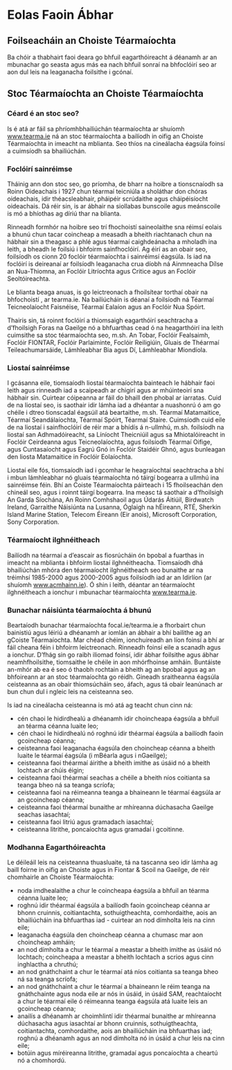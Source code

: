 # Eolas Faoin Ábhar

## Foilseacháin an Choiste Téarmaíochta

Ba chóir a thabhairt faoi deara go bhfuil eagarthóireacht á déanamh ar an mbunachar go seasta agus más ea nach bhfuil sonraí na bhfoclóirí seo ar aon dul leis na leaganacha foilsithe i gcónaí.

## Stoc Téarmaíochta an Choiste Téarmaíochta

### Céard é an stoc seo?

Is é atá ar fáil sa phríomhbhailiúchán téarmaíochta ar shuíomh www.tearma.ie ná an stoc téarmaíochta a bailíodh in oifig an Choiste Téarmaíochta in imeacht na mblianta. Seo thíos na cineálacha éagsúla foinsí a cuimsíodh sa bhailiúchán.

### Foclóirí sainréimse

Tháinig ann don stoc seo, go príomha, de bharr na hoibre a tionscnaíodh sa Roinn Oideachais i 1927 chun téarmaí teicniúla a sholáthar don chóras oideachais, idir théacsleabhair, pháipéir scrúdaithe agus cháipéisíocht oideachais. Dá réir sin, is ar ábhair na siollabas bunscoile agus meánscoile is mó a bhíothas ag díriú thar na blianta.

Rinneadh formhór na hoibre seo trí fhochoistí saineolaithe sna réimsí eolais a bhunú chun tacar coincheap a measadh a bheith riachtanach chun na hábhair sin a theagasc a phlé agus téarmaí caighdeánacha a mholadh ina leith, a bheadh le foilsiú i bhfoirm sainfhoclóirí. Ag éirí as an obair seo, foilsíodh os cionn 20 foclóir téarmaíochta i sainréimsí éagsúla. Is iad na foclóirí is deireanaí ar foilsíodh leaganacha crua díobh ná Ainmneacha Dílse an Nua-Thiomna, an Foclóir Litríochta agus Critice agus an Foclóir Seoltóireachta.

Le blianta beaga anuas, is go leictreonach a fhoilsítear torthaí obair na bhfochoistí , ar tearma.ie. Na bailiúcháin is déanaí a foilsíodh ná Téarmaí Teicneolaíocht Faisnéise, Téarmaí Ealaíon agus an Foclóir Nua Spóirt.  

Thairis sin, tá roinnt foclóirí a thiomsaigh eagarthóirí seachtracha a d’fhoilsigh Foras na Gaeilge nó a bhfuarthas cead ó na heagarthóirí ina leith cuimsithe sa stoc téarmaíochta seo, m.sh. An Tobar, Foclóir Fealsaimh, Foclóir FIONTAR, Foclóir Parlaiminte, Foclóir Reiligiúin, Gluais de Théarmaí Teileachumarsáide, Lámhleabhar Bia agus Dí, Lámhleabhar Miondíola.

### Liostaí sainréimse

I gcásanna eile, tiomsaíodh liostaí téarmaíochta bainteach le hábhair faoi leith agus rinneadh iad a scaipeadh ar chigirí agus ar mhúinteoirí sna hábhair sin. Cuirtear cóipeanna ar fáil do bhaill den phobal ar iarratas. Cuid de na liostaí seo, is saothair idir lámha iad a dhéantar a nuashonrú ó am go chéile i dtreo tionscadal éagsúil atá beartaithe, m.sh. Téarmaí Matamaitice, Téarmaí Seandálaíochta, Téarmaí Spóirt, Téarmaí Staire. Cuimsíodh cuid eile de na liostaí i sainfhoclóirí de réir mar a bhídís á n-ullmhú, m.sh. foilsíodh na liostaí san Adhmadóireacht, sa Líníocht Theicniúil agus sa Mhiotalóireacht in Foclóir Ceirdeanna agus Teicneolaíochta, agus foilsíodh Téarmaí Oifige, agus Cuntasaíocht agus Eagrú Gnó in Foclóir Staidéir Ghnó, agus bunleagan den liosta Matamaitice in Foclóir Eolaíochta.

Liostaí eile fós, tiomsaíodh iad i gcomhar le heagraíochtaí seachtracha a bhí i mbun lámhleabhar nó gluais téarmaíochta nó táirgí bogearra a ullmhú ina sainréimse féin. Bhí an Coiste Téarmaíochta páirteach i 15 fhoilseachán den chineál seo, agus i roinnt táirgí bogearra. Ina measc tá saothair a d’fhoilsigh An Garda Síochána, An Roinn Comhshaoil agus Údarás Áitiúil, Birdwatch Ireland, Garraithe Náisiúnta na Lusanna, Óglaigh na hÉireann, RTÉ, Sherkin Island Marine Station, Telecom Éireann (Eir anois), Microsoft Corporation, Sony Corporation.

### Téarmaíocht ilghnéitheach

Bailíodh na téarmaí a d’eascair as fiosrúcháin ón bpobal a fuarthas in imeacht na mblianta i bhfoirm liostaí ilghnéitheacha. Tiomsaíodh dhá bhailiúchán mhóra den téarmaíocht ilghnéitheach seo bunaithe ar na tréimhsí 1985-2000 agus 2000-2005 agus foilsíodh iad ar an Idirlíon (ar shuíomh www.acmhainn.ie). Ó shin i leith, déantar an téarmaíocht ilghnéitheach a ionchur i mbunachar téarmaíochta www.tearma.ie.

### Bunachar náisiúnta téarmaíochta á bhunú

Beartaíodh bunachar téarmaíochta focal.ie/tearma.ie a fhorbairt chun bainistiú agus léiriú a dhéanamh ar iomlán an ábhair a bhí bailithe ag an gCoiste Téarmaíochta. Mar chéad chéim, ionchuireadh an líon foinsí a bhí ar fáil cheana féin i bhfoirm leictreonach. Rinneadh foinsí eile a scanadh agus a ionchur. D’fhág sin go raibh iliomad foinsí, idir ábhar foilsithe agus ábhar neamhfhoilsithe, tiomsaithe le chéile in aon mhórfhoinse amháin. Buntáiste an-mhór ab ea é seo ó thaobh rochtain a bheith ag an bpobal agus ag an bhfoireann ar an stoc téarmaíochta go réidh. Gineadh sraitheanna éagsúla ceisteanna as an obair thiomsúcháin seo, áfach, agus tá obair leanúnach ar bun chun dul i ngleic leis na ceisteanna seo.

Is iad na cineálacha ceisteanna is mó atá ag teacht chun cinn ná:

- cén chaoi le hidirdhealú a dhéanamh idir choincheapa éagsúla a bhfuil an téarma céanna luaite leo;
- cén chaoi le hidirdhealú nó roghnú idir théarmaí éagsúla a bailíodh faoin gcoincheap céanna;
- ceisteanna faoi leaganacha éagsúla den choincheap céanna a bheith luaite le téarmaí éagsúla (i mBéarla agus i nGaeilge);
- ceisteanna faoi théarmaí áirithe a bheith imithe as úsáid nó a bheith lochtach ar chúis éigin;
- ceisteanna faoi théarmaí seachas a chéile a bheith níos coitianta sa teanga bheo ná sa teanga scríofa;
- ceisteanna faoi na réimeanna teanga a bhaineann le téarmaí éagsúla ar an gcoincheap céanna;
- ceisteanna faoi théarmaí bunaithe ar mhíreanna dúchasacha Gaeilge seachas iasachtaí;
- ceisteanna faoi litriú agus gramadach iasachtaí;
- ceisteanna litrithe, poncaíochta agus gramadaí i gcoitinne.

### Modhanna Eagarthóireachta

Le déileáil leis na ceisteanna thuasluaite, tá na tascanna seo idir lámha ag baill foirne in oifig an Choiste agus in Fiontar & Scoil na Gaeilge, de réir chomhairle an Choiste Téarmaíochta:

- noda imdhealaithe a chur le coincheapa éagsúla a bhfuil an téarma céanna luaite leo;
- roghnú idir théarmaí éagsúla a bailíodh faoin gcoincheap céanna ar bhonn cruinnis, coitiantachta, sothuigtheachta, comhordaithe, aois an bhailiúcháin ina bhfuarthas iad - cuirtear an nod dímholta leis na cinn eile;
- leaganacha éagsúla den choincheap céanna a chumasc mar aon choincheap amháin;
- an nod dímholta a chur le téarmaí a meastar a bheith imithe as úsáid nó lochtach; coincheapa a meastar a bheith lochtach a scrios agus cinn inghlactha a chruthú;
- an nod gnáthchaint a chur le téarmaí atá níos coitianta sa teanga bheo ná sa teanga scríofa;
- an nod gnáthchaint a chur le téarmaí a bhaineann le réim teanga na gnáthchainte agus noda eile ar nós in úsáid, in úsáid SAM, reachtaíocht a chur le téarmaí eile ó réimeanna teanga éagsúla atá luaite leis an gcoincheap céanna;
- anailís a dhéanamh ar choimhlintí idir théarmaí bunaithe ar mhíreanna dúchasacha agus iasachtaí ar bhonn cruinnis, sothuigtheachta, coitiantachta, comhordaithe, aois an bhailiúcháin ina bhfuarthas iad; roghnú a dhéanamh agus an nod dímholta nó in úsáid a chur leis na cinn eile;
- botúin agus míréireanna litrithe, gramadaí agus poncaíochta a cheartú nó a chomhordú.
